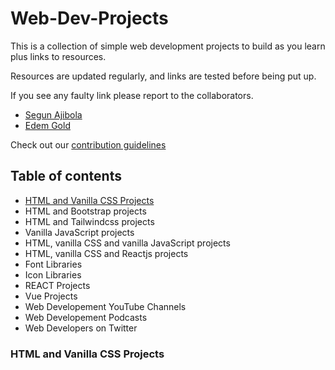 # Web-Dev-Projects
This is a collection of simple web development projects to build as you learn plus links to resources.

Resources are updated regularly, and links are tested before being put up.

If you see any faulty link please report to the collaborators.
- [Segun Ajibola](https://twitter.com/iamsegunajibola)
- [Edem Gold](https://twitter.com/EdemGold1)

Check out our [contribution guidelines](https://github.com/segunajibola/Web-Dev-Projects/blob/main/CONTRIBUTING.md)


## Table of contents
* [HTML and Vanilla CSS Projects](#html-and-vanilla-css-projects "Goto html-vanillacss-projects")
* HTML and Bootstrap projects
* HTML and Tailwindcss projects
* Vanilla JavaScript projects
* HTML, vanilla CSS and vanilla JavaScript projects
* HTML, vanilla CSS and Reactjs projects
* Font Libraries
* Icon Libraries
* REACT Projects
* Vue Projects
* Web Developement YouTube Channels
* Web Developement Podcasts
* Web Developers on Twitter



### HTML and Vanilla CSS Projects

